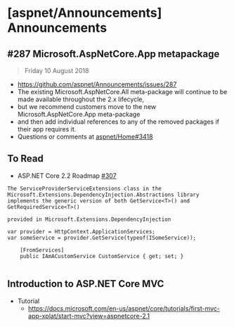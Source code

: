 # [aspnet/Announcements] Announcements

## #287 Microsoft.AspNetCore.App metapackage
> Friday 10 August 2018
- https://github.com/aspnet/Announcements/issues/287
- The existing Microsoft.AspNetCore.All meta-package will continue to be made available throughout the 2.x lifecycle,
- but we recommend customers move to the new Microsoft.AspNetCore.App meta-package
- and then add individual references to any of the removed packages if their app requires it.
- Questions or comments at [aspnet/Home#3418](https://github.com/aspnet/Home/issues/3418)

## To Read
- ASP.NET Core 2.2 Roadmap [#307](https://github.com/aspnet/Announcements/issues/307)

```
The ServiceProviderServiceExtensions class in the Microsoft.Extensions.DependencyInjection.Abstractions library implements the generic version of both GetService<T>() and GetRequiredService<T>()

provided in Microsoft.Extensions.DependencyInjection

var provider = HttpContext.ApplicationServices;
var someService = provider.GetService(typeof(ISomeService));

    [FromServices]
    public IAmACustomService CustomService { get; set; }


```

## Introduction to ASP.NET Core MVC
- Tutorial
	- https://docs.microsoft.com/en-us/aspnet/core/tutorials/first-mvc-app-xplat/start-mvc?view=aspnetcore-2.1
